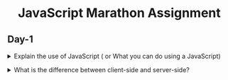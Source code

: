 <h1 align="center">JavaScript Marathon Assignment</h1>

## Day-1

<details>
<summary>Explain the use of JavaScript ( or What you can do using a JavaScript)</summary><br><b>

Javascript is programming language that can be used as a replacement of any other language. It can be used for fullstack web development. But originally JS is developed for enhancing the frontend of a webpage and now it enriched with a lot of functionalities(like OOPS, API DEVELOPMENT,ETC) so that it used for fullstack web-development.
</b></details>

<details>
<summary>What is the difference between client-side and server-side?</summary><br><b>

Whatever this is happening on the users computer(i.e. HTML and CSS displayed on the screen, user interacting with the UI) it is called client-side.

And whatever is happening on the backend(on the servers like: Handling requests and sending responses, managing database, etc) is callend backend.
</b></details>
